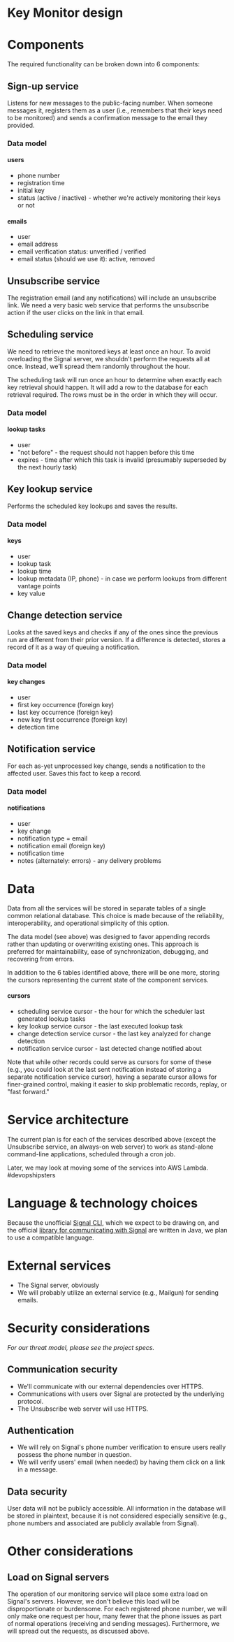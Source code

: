 Key Monitor design
==================

# Components
The required functionality can be broken down into 6 components:

## Sign-up service
Listens for new messages to the public-facing number. When someone messages it, registers them as a user (i.e., remembers that their keys need to be monitored) and sends a confirmation message to the email they provided.

### Data model
#### users
- phone number
- registration time
- initial key
- status (active / inactive) - whether we're actively monitoring their keys or not
#### emails
- user
- email address
- email verification status: unverified / verified
- email status (should we use it): active, removed

## Unsubscribe service
The registration email (and any notifications) will include an unsubscribe link. We need a very basic web service that performs the unsubscribe action if the user clicks on the link in that email.

## Scheduling service
We need to retrieve the monitored keys at least once an hour. To avoid overloading the Signal server, we shouldn't perform the requests all at once. Instead, we’ll spread them randomly throughout the hour.

The scheduling task will run once an hour to determine when exactly each key retrieval should happen. It will add a row to the database for each retrieval required. The rows must be in the order in which they will occur.

### Data model
#### lookup tasks
- user
- "not before" - the request should not happen before this time
- expires - time after which this task is invalid (presumably superseded by the next hourly task)

## Key lookup service
Performs the scheduled key lookups and saves the results.

### Data model
#### keys
- user
- lookup task
- lookup time
- lookup metadata (IP, phone) - in case we perform lookups from different vantage points
- key value

## Change detection service

Looks at the saved keys and checks if any of the ones since the previous run are different from their prior version. If a difference is detected, stores a record of it as a way of queuing a notification.

### Data model
#### key changes

- user
- first key occurrence (foreign key)
- last key occurrence (foreign key)
- new key first occurrence (foreign key)
- detection time

## Notification service

For each as-yet unprocessed key change, sends a notification to the affected user. Saves this fact to keep a record.

### Data model
#### notifications

- user
- key change
- notification type = email
- notification email (foreign key)
- notification time
- notes (alternately: errors) - any delivery problems

# Data

Data from all the services will be stored in separate tables of a single common relational database. This choice is made because of the reliability, interoperability, and operational simplicity of this option.

The data model (see above) was designed to favor appending records rather than updating or overwriting existing ones. This approach is preferred for maintainability, ease of synchronization, debugging, and recovering from errors.

In addition to the 6 tables identified above, there will be one more, storing the cursors representing the current state of the component services.

#### cursors

- scheduling service cursor - the hour for which the scheduler last generated lookup tasks
- key lookup service cursor - the last executed lookup task
- change detection service cursor - the last key analyzed for change detection
- notification service cursor - last detected change notified about

Note that while other records could serve as cursors for some of these (e.g., you could look at the last sent notification instead of storing a separate notification service cursor), having a separate cursor allows for finer-grained control, making it easier to skip problematic records, replay, or "fast forward."

# Service architecture

The current plan is for each of the services described above (except the Unsubscribe service, an always-on web server) to work as stand-alone command-line applications, scheduled through a cron job.

Later, we may look at moving some of the services into AWS Lambda. #devopshipsters

# Language & technology choices

Because the unofficial [Signal CLI](https://github.com/AsamK/signal-cli), which we expect to be drawing on, and the official [library for communicating with Signal](https://github.com/WhisperSystems/libsignal-service-java) are written in Java, we plan to use a compatible language.

# External services

- The Signal server, obviously
- We will probably utilize an external service (e.g., Mailgun) for sending emails.

# Security considerations

_For our threat model, please see the project specs._

## Communication security

- We'll communicate with our external dependencies over HTTPS.
- Communications with users over Signal are protected by the underlying protocol.
- The Unsubscribe web server will use HTTPS.

## Authentication

- We will rely on Signal's phone number verification to ensure users really possess the phone number in question.
- We will verify users' email (when needed) by having them click on a link in a message.

## Data security

User data will not be publicly accessible. All information in the database will be stored in plaintext, because it is not considered especially sensitive (e.g., phone numbers and associated are publicly available from Signal).

# Other considerations

## Load on Signal servers

The operation of our monitoring service will place some extra load on Signal's servers. However, we don't believe this load will be disproportionate or burdensome. For each registered phone number, we will only make one request per hour, many fewer that the phone issues as part of normal operations (receiving and sending messages). Furthermore, we will spread out the requests, as discussed above.


